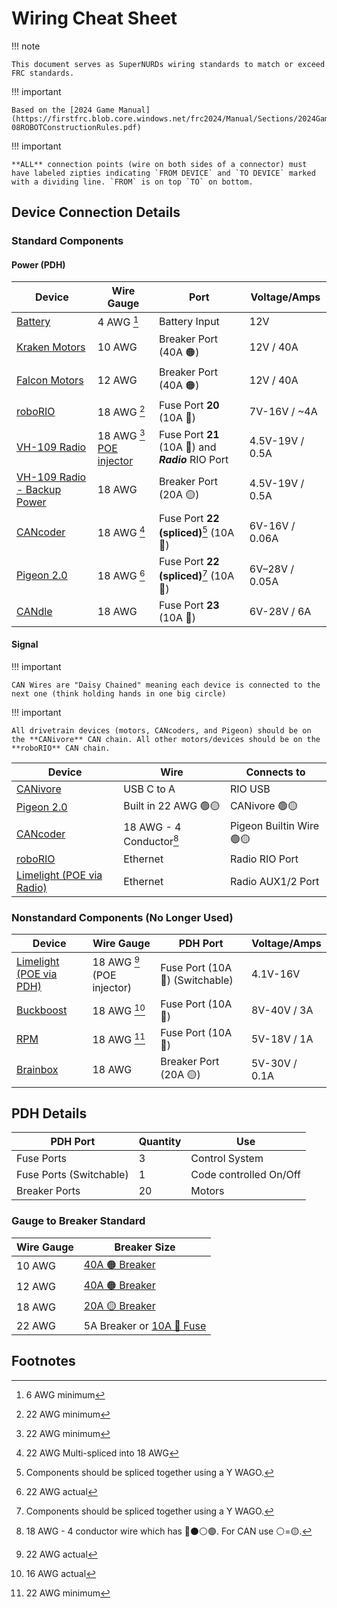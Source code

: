 # Wiring Cheat Sheet

!!! note

    This document serves as SuperNURDs wiring standards to match or exceed FRC standards.

!!! important

    Based on the [2024 Game Manual](https://firstfrc.blob.core.windows.net/frc2024/Manual/Sections/2024GameManual-08ROBOTConstructionRules.pdf)

!!! important

    **ALL** connection points (wire on both sides of a connector) must have labeled zipties indicating `FROM DEVICE` and `TO DEVICE` marked with a dividing line. `FROM` is on top `TO` on bottom.

## Device Connection Details

### Standard Components

#### Power (PDH)

| Device                                                                                                                                                                                                                                                                            | Wire Gauge                                                             | Port                                                | Voltage/Amps    |
| --------------------------------------------------------------------------------------------------------------------------------------------------------------------------------------------------------------------------------------------------------------------------------- | ---------------------------------------------------------------------- | --------------------------------------------------- | --------------- |
| [Battery](https://www.andymark.com/products/mk-es17-12-12v-sla-battery-set-of-2?via=Z2lkOi8vYW5keW1hcmsvV29ya2FyZWE6Ok5hdmlnYXRpb246OlNlYXJjaFJlc3VsdHMvJTdCJTIyYnV0dG9uJTIyJTNBJTIyc2VhcmNoJTIyJTJDJTIycSUyMiUzQSUyMkJhdHRlcnklMjIlMkMlMjJ1dGY4JTIyJTNBJTIyJUUyJTlDJTkzJTIyJTdE) | 4 AWG [^6m]                                                            | Battery Input                                       | 12V             |
| [Kraken Motors](https://wcproducts.com/products/kraken)                                                                                                                                                                                                                           | 10 AWG                                                                 | Breaker Port (40A 🟠)                              | 12V / 40A       |
| [Falcon Motors](https://store.ctr-electronics.com/falcon-500-powered-by-talon-fx/)                                                                                                                                                                                                | 12 AWG                                                                 | Breaker Port (40A 🟠)                              | 12V / 40A       |
| [roboRIO](https://www.ni.com/docs/en-US/bundle/roborio-frc-specs/page/specs.html)                                                                                                                                                                                                 | 18 AWG [^22m]                                                          | Fuse Port **20** (10A 🔴)                          | 7V-16V / \~4A   |
| [VH-109 Radio](https://frc-radio.vivid-hosting.net)                                                                                                                                                                                                                               | 18 AWG [^22m] [POE injector](https://www.revrobotics.com/rev-11-1210/) | Fuse Port **21** (10A 🔴) and ***Radio*** RIO Port | 4.5V-19V / 0.5A |
| [VH-109 Radio - Backup Power](https://frc-radio.vivid-hosting.net)                                                                                                                                                                                                                | 18 AWG                                                                 | Breaker Port (20A 🟡)                              | 4.5V-19V / 0.5A |
| [CANcoder](https://store.ctr-electronics.com/cancoder/)                                                                                                                                                                                                                           | 18 AWG [^22s]                                                          | Fuse Port **22 (spliced)**[^splice] (10A 🔴)       | 6V-16V / 0.06A  |
| [Pigeon 2.0](https://store.ctr-electronics.com/pigeon-2/)                                                                                                                                                                                                                         | 18 AWG [^22a]                                                          | Fuse Port **22 (spliced)**[^splice] (10A 🔴)       | 6V–28V / 0.05A  |
| [CANdle](https://store.ctr-electronics.com/candle/)                                                                                                                                                                                                                               | 18 AWG                                                                 | Fuse Port **23** (10A 🔴)                          | 6V-28V / 6A     |

#### Signal

!!! important

    CAN Wires are "Daisy Chained" meaning each device is connected to the next one (think holding hands in one big circle)

!!! important

    All drivetrain devices (motors, CANcoders, and Pigeon) should be on the **CANivore** CAN chain. All other motors/devices should be on the **roboRIO** CAN chain.

| Device                                                                                             | Wire                         | Connects to                |
| -------------------------------------------------------------------------------------------------- | ---------------------------- | -------------------------- |
| [CANivore](https://store.ctr-electronics.com/canivore/)                                            | USB C to A                   | RIO USB                    |
| [Pigeon 2.0](https://store.ctr-electronics.com/pigeon-2/)                                              | Built in 22 AWG 🟢🟡       | CANivore 🟢🟡            |
| [CANcoder](https://store.ctr-electronics.com/cancoder/)                                            | 18 AWG - 4 Conductor[^4cond] | Pigeon Builtin Wire 🟢🟡 |
| [roboRIO](https://www.ni.com/docs/en-US/bundle/roborio-frc-specs/page/specs.html)                  | Ethernet                     | Radio RIO Port             |
| [Limelight (POE via Radio)](https://limelightvision.io/collections/products/products/limelight-3g) | Ethernet                     | Radio AUX1/2 Port      |

### Nonstandard Components (No Longer Used)

| Device                                                                                                                                                                                                                                                                                                                                                                                                                                                                                         | Wire Gauge                   | PDH Port                         | Voltage/Amps  |
| ---------------------------------------------------------------------------------------------------------------------------------------------------------------------------------------------------------------------------------------------------------------------------------------------------------------------------------------------------------------------------------------------------------------------------------------------------------------------------------------------- | ---------------------------- | -------------------------------- | ------------- |
| [Limelight (POE via PDH)](https://limelightvision.io/collections/products/products/limelight-3g)                                                                                                                                                                                                                                                                                                                                                                                               | 18 AWG [^22a] (POE injector) | Fuse Port (10A 🔴) (Switchable) | 4.1V-16V      |
| [Buckboost](https://www.amazon.com/dp/B07YZBLCY5?ref_=cm_sw_r_mwn_dp_RTA53JTPWSH5JCAQQY3N&language=en-US&th=1)                                                                                                                                                                                                                                                                                                                                                                                 | 18 AWG [^16a]                | Fuse Port (10A 🔴)              | 8V-40V / 3A   |
| [RPM](https://www.revrobotics.com/rev-11-1856/)                                                                                                                                                                                                                                                                                                                                                                                                                                                | 18 AWG [^22m]                | Fuse Port (10A 🔴)              | 5V-18V / 1A   |
| [Brainbox](https://www.digikey.com/en/products/detail/brainboxes/SW-005/10707220?utm_adgroup=&utm_source=google&utm_medium=cpc&utm_campaign=PMax%20Shopping_Product_Low%20ROAS%20Categories&utm_term=&utm_content=&utm_id=go_cmp-20243063506_adg-_ad-__dev-c_ext-_prd-10707220_sig-CjwKCAiAgeeqBhBAEiwAoDDhn4cIbYoBl8Z6SP9xnkMEmNVM-WrD_xpfsFmYmj6y0Cb7H9kOBvuzMhoCeBUQAvD_BwE&gad_source=1&gclid=CjwKCAiAgeeqBhBAEiwAoDDhn4cIbYoBl8Z6SP9xnkMEmNVM-WrD_xpfsFmYmj6y0Cb7H9kOBvuzMhoCeBUQAvD_BwE) | 18 AWG                       | Breaker Port (20A 🟡)           | 5V-30V / 0.1A |

## PDH Details

| PDH Port                | Quantity | Use                    |
| ----------------------- | -------- | ---------------------- |
| Fuse Ports              | 3        | Control System         |
| Fuse Ports (Switchable) | 1        | Code controlled On/Off |
| Breaker Ports           | 20       | Motors                 |

### Gauge to Breaker Standard

| Wire Gauge | Breaker Size                                                                                                                                                                                                                                                                      |
| ---------- | --------------------------------------------------------------------------------------------------------------------------------------------------------------------------------------------------------------------------------------------------------------------------------- |
| 10 AWG     | [40A 🟠 Breaker](https://www.revrobotics.com/rev-11-1863/)                                                                                                                                                                                                                       |
| 12 AWG     | [40A 🟠 Breaker](https://www.revrobotics.com/rev-11-1863/)                                                                                                                                                                                                                       |
| 18 AWG     | [20A 🟡 Breaker](https://www.revrobotics.com/rev-11-1861/)                                                                                                                                                                                                                       |
| 22 AWG     | 5A Breaker or [10A 🔴 Fuse](https://www.andymark.com/products/10-amp-mini-red-fuse?via=Z2lkOi8vYW5keW1hcmsvV29ya2FyZWE6Ok5hdmlnYXRpb246OlNlYXJjaFJlc3VsdHMvJTdCJTIyYnV0dG9uJTIyJTNBJTIyc2VhcmNoJTIyJTJDJTIycSUyMiUzQSUyMmZ1c2UlMjIlMkMlMjJ1dGY4JTIyJTNBJTIyJUUyJTlDJTkzJTIyJTdE) |

## Footnotes

[^6m]: 6 AWG minimum
[^16a]: 16 AWG actual
[^22a]: 22 AWG actual
[^22m]: 22 AWG minimum
[^22s]: 22 AWG Multi-spliced into 18 AWG
[^splice]: Components should be spliced together using a Y WAGO.
[^4cond]:18 AWG - 4 conductor wire which has 🔴⚫️⚪️🟢. For CAN use ⚪️=🟡.
